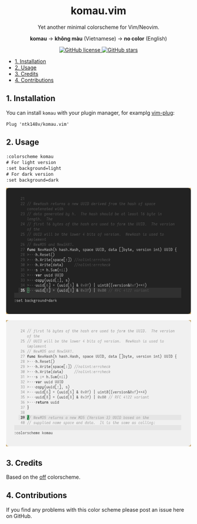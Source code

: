 <h1 align="center">
    komau.vim
</h1>

<p align="center">
    Yet another minimal colorscheme for Vim/Neovim.
</p>
<p align="center">
    <strong>komau</strong> -> <strong>không màu</strong> (Vietnamese) -> <strong>no color</strong> (English)
</p>
<p align="center">
    <a href="https://github.com/ntk148v/komau.vim/blob/master/LICENSE">
        <img alt="GitHub license" src="https://img.shields.io/github/license/ntk148v/komau.vim?style=for-the-badge">
    </a>
    <a href="https://github.com/ntk148v/komau.vim/stargazers"> <img alt="GitHub stars" src="https://img.shields.io/github/stars/ntk148v/komau.vim?style=for-the-badge"> </a>
</p>

- [1. Installation](#1-installation)
- [2. Usage](#2-usage)
- [3. Credits](#3-credits)
- [4. Contributions](#4-contributions)

## 1. Installation

You can install `komau` with your plugin manager, for examplg [vim-plug](https://github.com/junegunn/vim-plug):

```
Plug 'ntk148v/komau.vim'
```

## 2. Usage

```
:colorscheme komau
# For light version
:set background=light
# For dark version
:set background=dark
```

![golang-dark](./screenshots/golang-dark.png)

![golang-light](./screenshots/golang-light.png)

## 3. Credits

Based on the [off](https://github.com/pbrisbin/vim-colors-off) colorscheme.

## 4. Contributions

If you find any problems with this color scheme please post an issue here on GitHub.
